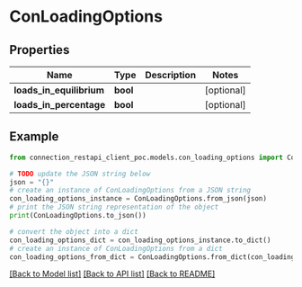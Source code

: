 # ConLoadingOptions


## Properties

Name | Type | Description | Notes
------------ | ------------- | ------------- | -------------
**loads_in_equilibrium** | **bool** |  | [optional] 
**loads_in_percentage** | **bool** |  | [optional] 

## Example

```python
from connection_restapi_client_poc.models.con_loading_options import ConLoadingOptions

# TODO update the JSON string below
json = "{}"
# create an instance of ConLoadingOptions from a JSON string
con_loading_options_instance = ConLoadingOptions.from_json(json)
# print the JSON string representation of the object
print(ConLoadingOptions.to_json())

# convert the object into a dict
con_loading_options_dict = con_loading_options_instance.to_dict()
# create an instance of ConLoadingOptions from a dict
con_loading_options_from_dict = ConLoadingOptions.from_dict(con_loading_options_dict)
```
[[Back to Model list]](../README.md#documentation-for-models) [[Back to API list]](../README.md#documentation-for-api-endpoints) [[Back to README]](../README.md)



